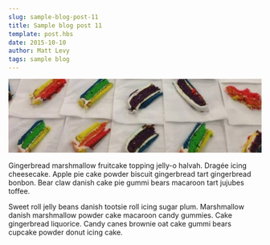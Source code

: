 ```yaml
---
slug: sample-blog-post-11
title: Sample blog post 11
template: post.hbs
date: 2015-10-10
author: Matt Levy
tags: sample blog
---
```


![](/images/sample-blog-post.jpg)

Gingerbread marshmallow fruitcake topping jelly-o halvah. Dragée icing cheesecake. Apple pie cake powder biscuit gingerbread tart gingerbread bonbon. Bear claw danish cake pie gummi bears macaroon tart jujubes toffee.

Sweet roll jelly beans danish tootsie roll icing sugar plum. Marshmallow danish marshmallow powder cake macaroon candy gummies. Cake gingerbread liquorice. Candy canes brownie oat cake gummi bears cupcake powder donut icing cake.
